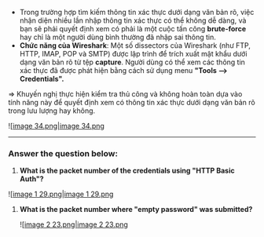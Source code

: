 - Trong trường hợp tìm kiếm thông tin xác thực dưới dạng văn bản rõ, việc nhận diện nhiều lần nhập thông tin xác thực có thể không dễ dàng, và bạn sẽ phải quyết định xem có phải là một cuộc tấn công **brute-force** hay chỉ là một người dùng bình thường đã nhập sai thông tin.
- **Chức năng của Wireshark**: Một số dissectors của Wireshark (như FTP, HTTP, IMAP, POP và SMTP) được lập trình để trích xuất mật khẩu dưới dạng văn bản rõ từ tệp **capture**. Người dùng có thể xem các thông tin xác thực đã được phát hiện bằng cách sử dụng menu **"Tools --> Credentials".** 

⇒ Khuyến nghị thực hiện kiểm tra thủ công và không hoàn toàn dựa vào tính năng này để quyết định xem có thông tin xác thực dưới dạng văn bản rõ trong lưu lượng hay không.

![[image 34.png|image 34.png](../../../../../../../Image/image%2034.png)

---

### **Answer the question below:**

1. **What is the packet number of the credentials using "HTTP Basic Auth"?**

![[image 1 29.png|image 1 29.png](../../../../../../../Image/image%201%2029.png)

1. **What is the packet number where "empty password" was submitted?**
    
    ![[image 2 23.png|image 2 23.png](../../../../../../../Image/image%202%2023.png)